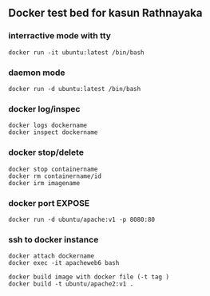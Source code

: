 ## Docker test bed for kasun Rathnayaka

### interractive mode with tty

    docker run -it ubuntu:latest /bin/bash

### daemon mode

    docker run -d ubuntu:latest /bin/bash

### docker log/inspec

    docker logs dockername
    docker inspect dockername

### docker stop/delete

    docker stop containername
    docker rm containername/id
    docker irm imagename

### docker port EXPOSE

    docker run -d ubuntu/apache:v1 -p 8080:80

### ssh to docker instance

    docker attach dockername
    docker exec -it apacheweb6 bash

    docker build image with docker file (-t tag )
    docker build -t ubuntu/apache2:v1 .
    
